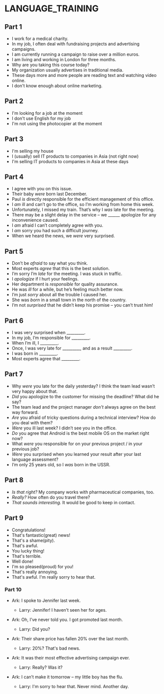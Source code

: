 # LANGUAGE_TRAINING

## Part 1

* I work for a medical charity.
* In my job, I often deal with fundraising projects and advertising campaigns.
* I am currently running a campaign to raise over a million euros.
* I am living and working in London for three months.
* Why are you taking this course today?
* My organization usually advertises in traditional media.
* These days more and more people are reading text and watching video online.
* I don't know enough about online marketing.

## Part 2

* I'm looking for a job at the moment
* I don't use English for my job
* I'm not using the photocopier at the moment

## Part 3

* I'm selling my house
* I (usually) sell IT products to companies in Asia (not right now)
* I'm selling IT products to companies in Asia at these days

## Part 4

* I agree with you on this issue.
* Their baby _were_ born last December.
* Paul _is_ directly responsible for the efficient management of this office.
* I _am_ ill and can’t go to the office, so I’m working from home this week.
* Unfortunately, I missed my train. That’s why I _was_ late for the meeting.
* There may be a slight delay in the service – we ______ apologize for any inconvenience caused.
* I _am_ afraid I can’t completely agree with you.
* I _am_ sorry you had such a difficult journey.
* When we heard the news, we _were_ very surprised.

## Part 5

* Don’t be _afraid_ to say what you think.
* Most experts _agree_ that this is the best solution.
* I’m sorry I’m _late_ for the meeting. I was stuck in traffic.
* I _apologize_ if I hurt your feelings.
* Her department is _responsible_ for quality assurance.
* He was _ill_ for a while, but he’s feeling much better now.
* I’m just _sorry_ about all the trouble I caused her.
* She was _born_ in a small town in the north of the country.
* I’m not _surprised_ that he didn’t keep his promise – you can’t trust him!

## Part 6

* I was very surprised when _________.
* In my job, I’m responsible for _________.
* When I’m ill, I _________.
* Once, I was very late for _________, and as a result _________.
* I was born in _________.
* Most experts agree that _________.

## Part 7

* Why _were_ you late for the daily yesterday? I think the team lead wasn’t very happy about that.
* _Did_ you apologize to the customer for missing the deadline? What did he say?
* The team lead and the project manager _don't_ always agree on the best way forward.
* _Are_ you afraid of tricky questions during a technical interview? How do you deal with them?
* _Were_ you ill last week? I didn’t see you in the office.
* _Do_ you agree that Android is the best mobile OS on the market right now?
* What _were_ you responsible for on your previous project / in your previous job?
* _Were_ you surprised when you learned your result after your last language assessment?
* I’m only 25 years old, so I _was_ born in the USSR.

## Part 8

* _Is that right?_ My company works with pharmaceutical companies, too.
* _Really?_ How often do you travel there?
* _That sounds interesting._ It would be good to keep in contact.

## Part 9

* Congratulations!
* That's fantastic(great) news!
* That's a shame(pity).
* That's awful.
* You lucky thing!
* That's terrible.
* Well done!
* I'm so pleased(proud) for you!
* That's really annoying.
* That's awful. I'm really sorry to hear that.

### Part 10

* Ark: I spoke to Jennifer last week.
  * Larry: Jennifer! I haven’t seen her for ages.

* Ark: Oh, I’ve never told you. I got promoted last month.
  * Larry: Did you?

* Ark: Their share price has fallen 20% over the last month.
  * Larry: 20%? That's bad news.

* Ark: It was their most effective advertising campaign ever.
  * Larry: Really? Was it?

* Ark: I can’t make it tomorrow – my little boy has the flu.
  * Larry: I'm sorry to hear that. Never mind. Another day.
